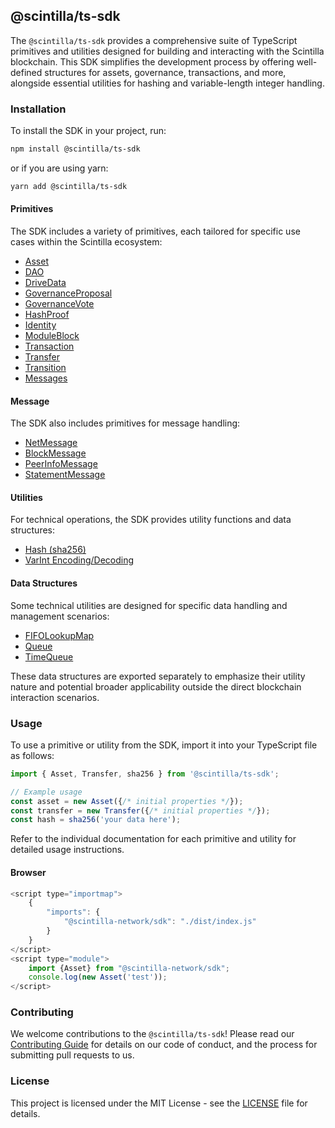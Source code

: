 ## @scintilla/ts-sdk

The `@scintilla/ts-sdk` provides a comprehensive suite of TypeScript primitives and utilities designed for building and interacting with the Scintilla blockchain. This SDK simplifies the development process by offering well-defined structures for assets, governance, transactions, and more, alongside essential utilities for hashing and variable-length integer handling.

### Installation

To install the SDK in your project, run:

```bash
npm install @scintilla/ts-sdk
```

or if you are using yarn:

```bash
yarn add @scintilla/ts-sdk
```

#### Primitives

The SDK includes a variety of primitives, each tailored for specific use cases within the Scintilla ecosystem:

- [Asset](./src/primitives/asset/README.md)
- [DAO](./src/primitives/dao/README.md)
- [DriveData](./src/primitives/driveData/README.md)
- [GovernanceProposal](./src/primitives/governanceProposal/README.md)
- [GovernanceVote](./src/primitives/governanceVote/README.md)
- [HashProof](./src/primitives/hashProof/README.md)
- [Identity](./src/primitives/identity/README.md)
- [ModuleBlock](./src/primitives/moduleBlock/README.md)
- [Transaction](./src/primitives/transaction/README.md)
- [Transfer](./src/primitives/transfer/README.md)
- [Transition](./src/primitives/transition/README.md)
- [Messages](./src/primitives/messages/README.md)

#### Message 
The SDK also includes primitives for message handling:

- [NetMessage](./src/primitives/messages/NetMessage.md)
- [BlockMessage](./src/primitives/messages/BlockMessage.md)
- [PeerInfoMessage](./src/primitives/messages/PeerInfoMessage.md)
- [StatementMessage](./src/primitives/messages/StatementMessage.md)

#### Utilities
For technical operations, the SDK provides utility functions and data structures:
- [Hash (sha256)](./src/utilities/hash/README.md)
- [VarInt Encoding/Decoding](./src/utilities/varInt/README.md)

#### Data Structures
Some technical utilities are designed for specific data handling and management scenarios:
- [FIFOLookupMap](./src/utilities/fifoLookupMap/README.md)
- [Queue](./src/utilities/queue/README.md)
- [TimeQueue](./src/utilities/timeQueue/README.md)


These data structures are exported separately to emphasize their utility nature and potential broader applicability outside the direct blockchain interaction scenarios.

### Usage

To use a primitive or utility from the SDK, import it into your TypeScript file as follows:

```typescript
import { Asset, Transfer, sha256 } from '@scintilla/ts-sdk';

// Example usage
const asset = new Asset({/* initial properties */});
const transfer = new Transfer({/* initial properties */});
const hash = sha256('your data here');
```

Refer to the individual documentation for each primitive and utility for detailed usage instructions.


#### Browser 

```js
<script type="importmap">
    {
        "imports": {
            "@scintilla-network/sdk": "./dist/index.js"
        }
    }
</script>
<script type="module">
    import {Asset} from "@scintilla-network/sdk";
    console.log(new Asset('test'));
</script>
```
### Contributing

We welcome contributions to the `@scintilla/ts-sdk`! Please read our [Contributing Guide](./CONTRIBUTING.md) for details on our code of conduct, and the process for submitting pull requests to us.

### License

This project is licensed under the MIT License - see the [LICENSE](./LICENSE) file for details.
